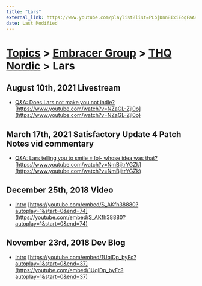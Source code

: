 ```yaml
---
title: "Lars"
external_link: https://www.youtube.com/playlist?list=PLbjDnnBIxiEoqFaAHiwnkN6nPi2T2LPzi
date: Last Modified
---
```

# [Topics](../../../topics.md) > [Embracer Group](../../../topics/embracer-group.md) > [THQ Nordic](../../../topics/embracer-group/thq-nordic.md) > Lars

## August 10th, 2021 Livestream
* [Q&A: Does Lars not make you not indie?](../../../transcriptions/yt-NZaGL-Zjl0o.md) [https://www.youtube.com/watch?v=NZaGL-Zjl0o](https://www.youtube.com/watch?v=NZaGL-Zjl0o)

## March 17th, 2021 Satisfactory Update 4 Patch Notes vid commentary
* [Q&A: Lars telling you to smile = lol- whose idea was that?](../../../transcriptions/yt-NmBjitrYGZk.md) [https://www.youtube.com/watch?v=NmBjitrYGZk](https://www.youtube.com/watch?v=NmBjitrYGZk)

## December 25th, 2018 Video
* [Intro](../../../transcriptions/yt-S_AKfh38880,,73.8.md) [https://youtube.com/embed/S_AKfh38880?autoplay=1&start=0&end=74](https://youtube.com/embed/S_AKfh38880?autoplay=1&start=0&end=74)

## November 23rd, 2018 Dev Blog
* [Intro](../../../transcriptions/yt-1UqIDp_byFc,,36.12.md) [https://youtube.com/embed/1UqIDp_byFc?autoplay=1&start=0&end=37](https://youtube.com/embed/1UqIDp_byFc?autoplay=1&start=0&end=37)
